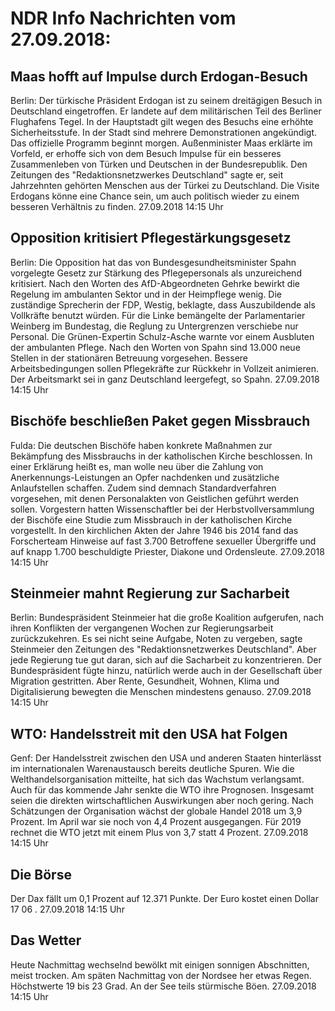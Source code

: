 # NDR Info Nachrichten vom 27.09.2018:


## Maas hofft auf Impulse durch Erdogan-Besuch
Berlin: Der türkische Präsident Erdogan ist zu seinem dreitägigen Besuch in Deutschland eingetroffen. Er landete auf dem militärischen Teil des Berliner Flughafens Tegel. In der Hauptstadt gilt wegen des Besuchs eine erhöhte Sicherheitsstufe. In der Stadt sind mehrere Demonstrationen angekündigt. Das offizielle Programm beginnt morgen. Außenminister Maas erklärte im Vorfeld, er erhoffe sich von dem Besuch Impulse für ein besseres Zusammenleben von Türken und Deutschen in der Bundesrepublik. Den Zeitungen des "Redaktionsnetzwerkes Deutschland" sagte er, seit Jahrzehnten gehörten Menschen aus der Türkei zu Deutschland. Die Visite Erdogans könne eine Chance sein, um auch politisch wieder zu einem besseren Verhältnis zu finden. 27.09.2018 14:15 Uhr 

## Opposition kritisiert Pflegestärkungsgesetz
Berlin: Die Opposition hat das von Bundesgesundheitsminister Spahn vorgelegte Gesetz zur Stärkung des Pflegepersonals als unzureichend kritisiert. Nach den Worten des AfD-Abgeordneten Gehrke bewirkt die Regelung im ambulanten Sektor und in der Heimpflege wenig. Die zuständige Sprecherin der FDP, Westig, beklagte, dass Auszubildende als Vollkräfte benutzt würden. Für die Linke bemängelte der Parlamentarier Weinberg im Bundestag, die Reglung zu Untergrenzen verschiebe nur Personal. Die Grünen-Expertin Schulz-Asche warnte vor einem Ausbluten der ambulanten Pflege. Nach den Worten von Spahn sind 13.000 neue Stellen in der stationären Betreuung vorgesehen. Bessere Arbeitsbedingungen sollen Pflegekräfte zur Rückkehr in Vollzeit animieren. Der Arbeitsmarkt sei in ganz Deutschland leergefegt, so Spahn. 27.09.2018 14:15 Uhr 

## Bischöfe beschließen Paket gegen Missbrauch
Fulda: Die deutschen Bischöfe haben konkrete Maßnahmen zur Bekämpfung des Missbrauchs in der katholischen Kirche beschlossen. In einer Erklärung heißt es, man wolle neu über die Zahlung von Anerkennungs-Leistungen an Opfer nachdenken und zusätzliche Anlaufstellen schaffen. Zudem sind demnach Standardverfahren vorgesehen, mit denen Personalakten von Geistlichen geführt werden sollen. Vorgestern hatten Wissenschaftler bei der Herbstvollversammlung der Bischöfe eine Studie zum Missbrauch in der katholischen Kirche vorgestellt. In den kirchlichen Akten der Jahre 1946 bis 2014 fand das Forscherteam Hinweise auf fast 3.700 Betroffene sexueller Übergriffe und auf knapp 1.700 beschuldigte Priester, Diakone und Ordensleute. 27.09.2018 14:15 Uhr 

## Steinmeier mahnt Regierung zur Sacharbeit
Berlin:     Bundespräsident Steinmeier hat die große Koalition aufgerufen, nach ihren Konflikten der vergangenen Wochen zur Regierungsarbeit zurückzukehren. Es sei nicht seine Aufgabe, Noten zu vergeben, sagte Steinmeier den Zeitungen des "Redaktionsnetzwerkes Deutschland". Aber jede Regierung tue gut daran, sich auf die Sacharbeit zu konzentrieren. Der Bundespräsident fügte hinzu, natürlich werde auch in der Gesellschaft über Migration gestritten. Aber Rente, Gesundheit, Wohnen, Klima und Digitalisierung bewegten die Menschen mindestens genauso. 27.09.2018 14:15 Uhr 

## WTO: Handelsstreit mit den USA hat Folgen
Genf:    Der Handelsstreit zwischen den USA und anderen Staaten hinterlässt im internationalen Warenaustausch bereits deutliche Spuren. Wie die Welthandelsorganisation mitteilte, hat sich das Wachstum verlangsamt. Auch für das kommende Jahr senkte die WTO ihre Prognosen. Insgesamt seien die direkten wirtschaftlichen Auswirkungen aber noch gering. Nach Schätzungen der Organisation wächst der globale Handel 2018 um 3,9 Prozent. Im April war sie noch von 4,4 Prozent ausgegangen. Für 2019 rechnet die WTO jetzt mit einem Plus von 3,7 statt 4 Prozent. 27.09.2018 14:15 Uhr 

## Die Börse
Der Dax fällt um  0,1  Prozent auf  12.371  Punkte. Der Euro kostet einen Dollar  17 06 . 27.09.2018 14:15 Uhr 

## Das Wetter
Heute Nachmittag wechselnd bewölkt mit einigen sonnigen Abschnitten, meist trocken. Am späten Nachmittag von der Nordsee her etwas Regen. Höchstwerte 19 bis 23 Grad. An der See teils stürmische Böen. 27.09.2018 14:15 Uhr 
